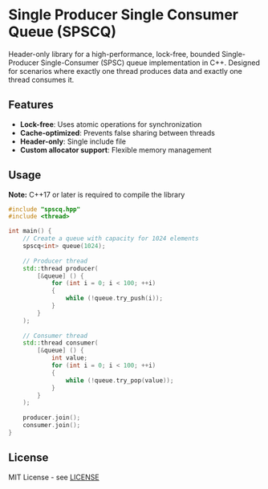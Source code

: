 # Single Producer Single Consumer Queue (SPSCQ)

Header-only library for a high-performance, lock-free, bounded Single-Producer Single-Consumer (SPSC) queue implementation in C++. Designed for scenarios where exactly one thread produces data and exactly one thread consumes it.

## Features

- **Lock-free**: Uses atomic operations for synchronization
- **Cache-optimized**: Prevents false sharing between threads
- **Header-only**: Single include file
- **Custom allocator support**: Flexible memory management

## Usage

**Note:** C++17 or later is required to compile the library

```cpp
#include "spscq.hpp"
#include <thread>

int main() {
    // Create a queue with capacity for 1024 elements
    spscq<int> queue(1024);
    
    // Producer thread
    std::thread producer(
        [&queue] () {
            for (int i = 0; i < 100; ++i) 
            {
                while (!queue.try_push(i));
            }
        }
    );
    
    // Consumer thread
    std::thread consumer(
        [&queue] () {
            int value;
            for (int i = 0; i < 100; ++i) 
            {
                while (!queue.try_pop(value));
            }
        }
    );
    
    producer.join();
    consumer.join();
}
```

## License

MIT License - see [LICENSE](LICENSE)